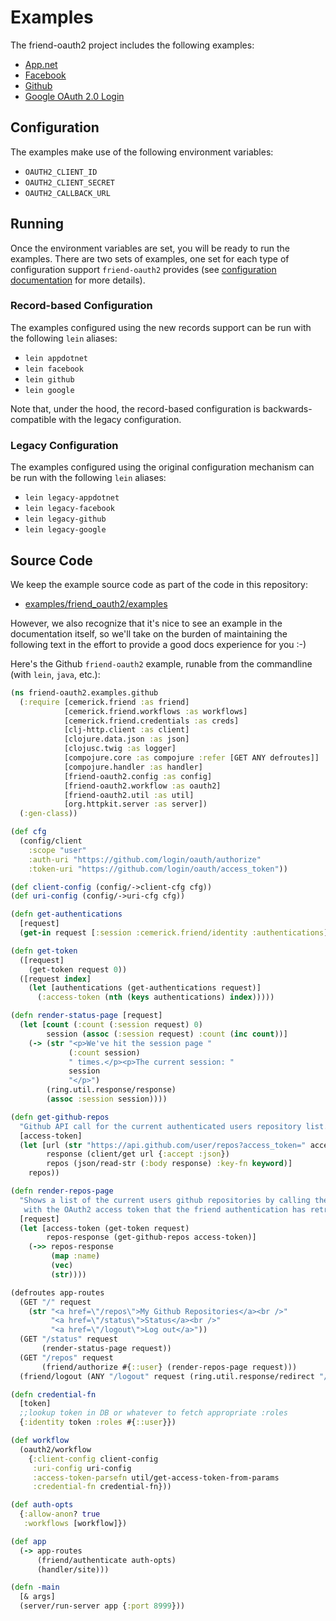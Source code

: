 # Examples

The friend-oauth2 project includes the following examples:

 * [App.net][app.net]
 * [Facebook][facebook]
 * [Github][github]
 * [Google OAuth 2.0 Login][google]


## Configuration

The examples make use of the following environment variables:

* `OAUTH2_CLIENT_ID`
* `OAUTH2_CLIENT_SECRET`
* `OAUTH2_CALLBACK_URL`


## Running

Once the environment variables are set, you will be ready to run the examples.
There are two sets of examples, one set for each type of configuration support
`friend-oauth2` provides (see [configuration documentation][config docs] for
more details).


### Record-based Configuration

The examples configured using the new records support can be run with the
following `lein` aliases:

* `lein appdotnet`
* `lein facebook`
* `lein github`
* `lein google`

Note that, under the hood, the record-based configuration is
backwards-compatible with the legacy configuration.


### Legacy Configuration

The examples configured using the original configuration mechanism can be run
with the  following `lein` aliases:

* `lein legacy-appdotnet`
* `lein legacy-facebook`
* `lein legacy-github`
* `lein legacy-google`


## Source Code

We keep the example source code as part of the code in this repository:

* [examples/friend_oauth2/examples][example source code]

However, we also recognize that it's nice to see an example in the
documentation itself, so we'll take on the burden of maintaining the following
text in the effort to provide a good docs experience for you :-)


Here's the Github `friend-oauth2` example, runable from the commandline
(with `lein`, `java`, etc.):

```clj
(ns friend-oauth2.examples.github
  (:require [cemerick.friend :as friend]
            [cemerick.friend.workflows :as workflows]
            [cemerick.friend.credentials :as creds]
            [clj-http.client :as client]
            [clojure.data.json :as json]
            [clojusc.twig :as logger]
            [compojure.core :as compojure :refer [GET ANY defroutes]]
            [compojure.handler :as handler]
            [friend-oauth2.config :as config]
            [friend-oauth2.workflow :as oauth2]
            [friend-oauth2.util :as util]
            [org.httpkit.server :as server])
  (:gen-class))

(def cfg
  (config/client
    :scope "user"
    :auth-uri "https://github.com/login/oauth/authorize"
    :token-uri "https://github.com/login/oauth/access_token"))

(def client-config (config/->client-cfg cfg))
(def uri-config (config/->uri-cfg cfg))

(defn get-authentications
  [request]
  (get-in request [:session :cemerick.friend/identity :authentications]))

(defn get-token
  ([request]
    (get-token request 0))
  ([request index]
    (let [authentications (get-authentications request)]
      (:access-token (nth (keys authentications) index)))))

(defn render-status-page [request]
  (let [count (:count (:session request) 0)
        session (assoc (:session request) :count (inc count))]
    (-> (str "<p>We've hit the session page "
             (:count session)
             " times.</p><p>The current session: "
             session
             "</p>")
        (ring.util.response/response)
        (assoc :session session))))

(defn get-github-repos
  "Github API call for the current authenticated users repository list."
  [access-token]
  (let [url (str "https://api.github.com/user/repos?access_token=" access-token)
        response (client/get url {:accept :json})
        repos (json/read-str (:body response) :key-fn keyword)]
    repos))

(defn render-repos-page
  "Shows a list of the current users github repositories by calling the github api
   with the OAuth2 access token that the friend authentication has retrieved."
  [request]
  (let [access-token (get-token request)
        repos-response (get-github-repos access-token)]
    (->> repos-response
         (map :name)
         (vec)
         (str))))

(defroutes app-routes
  (GET "/" request
    (str "<a href=\"/repos\">My Github Repositories</a><br />"
         "<a href=\"/status\">Status</a><br />"
         "<a href=\"/logout\">Log out</a>"))
  (GET "/status" request
       (render-status-page request))
  (GET "/repos" request
       (friend/authorize #{::user} (render-repos-page request)))
  (friend/logout (ANY "/logout" request (ring.util.response/redirect "/"))))

(defn credential-fn
  [token]
  ;;lookup token in DB or whatever to fetch appropriate :roles
  {:identity token :roles #{::user}})

(def workflow
  (oauth2/workflow
    {:client-config client-config
     :uri-config uri-config
     :access-token-parsefn util/get-access-token-from-params
     :credential-fn credential-fn}))

(def auth-opts
  {:allow-anon? true
   :workflows [workflow]})

(def app
  (-> app-routes
      (friend/authenticate auth-opts)
      (handler/site)))

(defn -main
  [& args]
  (server/run-server app {:port 8999}))
```

[app.net]: https://developers.app.net/reference/authentication/
[facebook]: https://developers.facebook.com/docs/facebook-login/manually-build-a-login-flow/
[github]: https://developer.github.com/v3/oauth/
[google]: https://developers.google.com/accounts/docs/OAuth2Login
[config docs]: http://clojusc.github.io/friend-oauth2/current/20-configurtion.html
[example source code]: https://github.com/clojusc/friend-oauth2/tree/master/examples/friend_oauth2/examples
